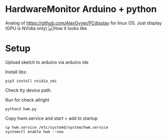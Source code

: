 # HardwareMonitor Arduino + python
Analog of https://github.com/AlexGyver/PCdisplay for linux OS. Just display (GPU is NVidia only)
![How it looks like](hhttps://github.com/aldiserg/HardwareMonitor/blob/main/view.png)

# Setup
Upload sketch to arduino via arduino ide

Install libs:
```
pip3 install nvidia_smi
```
Check tty device path

Run for check allright
```
python3 hwm.py
```

Copy hwm.service and start + add to startup
```
cp hwm.service /etc/systemd/system/hwm.service
systemctl enable hwm --now
```
